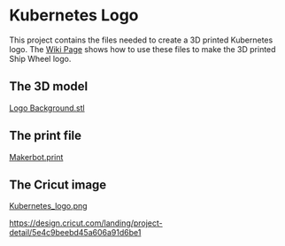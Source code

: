# Kubernetes Logo

This project contains the files needed to create a 3D printed Kubernetes logo. The [Wiki Page](https://github.com/matthew-js-porter/kubernetes-logo/wiki/How-to-make-a-3D-printed-Kubernetes-Logo) shows how to use these files to make the 3D printed Ship Wheel logo.

## The 3D model
[Logo Background.stl](Logo%20Background.stl)

## The print file
[Makerbot.print](Makerbot.print)

## The Cricut image
[Kubernetes_logo.png](images/kubernetes_logo.png)

https://design.cricut.com/landing/project-detail/5e4c9beebd45a606a91d6be1
